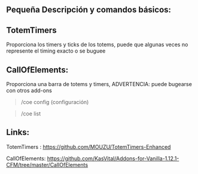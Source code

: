 ## Pequeña Descripción y comandos básicos:
## TotemTimers 
Proporciona los timers y ticks de los totems, puede que algunas veces no represente el timing exacto o se buguee


## CallOfElements: 
Proporciona una barra de totems y timers, ADVERTENCIA: puede bugearse con otros add-ons
 > /coe config (configuración)
 
 > /coe list 







## Links:
TotemTimers : https://github.com/MOUZU/TotemTimers-Enhanced

CallOfElements: https://github.com/KasVital/Addons-for-Vanilla-1.12.1-CFM/tree/master/CallOfElements










